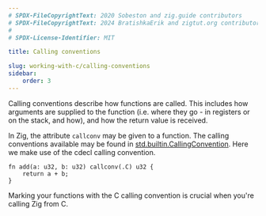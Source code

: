 ```yaml
---
# SPDX-FileCopyrightText: 2020 Sobeston and zig.guide contributors
# SPDX-FileCopyrightText: 2024 BratishkaErik and zigtut.org contributors
#
# SPDX-License-Identifier: MIT

title: Calling conventions

slug: working-with-c/calling-conventions
sidebar:
    order: 3
---
```


Calling conventions describe how functions are called. This includes how
arguments are supplied to the function (i.e. where they go - in registers or on
the stack, and how), and how the return value is received.

In Zig, the attribute `callconv` may be given to a function. The calling
conventions available may be found in
[std.builtin.CallingConvention](https://ziglang.org/documentation/master/std/#std.builtin.CallingConvention).
Here we make use of the cdecl calling convention.

```zig
fn add(a: u32, b: u32) callconv(.C) u32 {
    return a + b;
}
```

Marking your functions with the C calling convention is crucial when you're
calling Zig from C.
